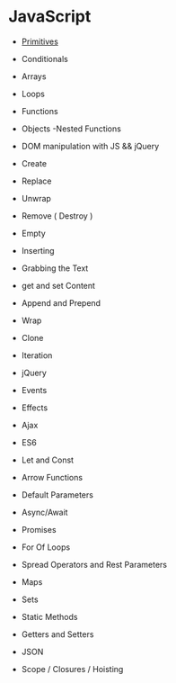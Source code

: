 # JavaScript

- [Primitives](Javascript/../primitives.md)
- Conditionals
- Arrays
- Loops
- Functions
- Objects -Nested Functions
- DOM manipulation with JS && jQuery

- Create
- Replace
- Unwrap
- Remove ( Destroy )
- Empty
- Inserting
- Grabbing the Text
- get and set Content
- Append and Prepend
- Wrap
- Clone
- Iteration
- jQuery

- Events
- Effects
- Ajax
- ES6

- Let and Const
- Arrow Functions
- Default Parameters
- Async/Await
- Promises
- For Of Loops
- Spread Operators and Rest Parameters
- Maps
- Sets
- Static Methods
- Getters and Setters
- JSON

- Scope / Closures / Hoisting
